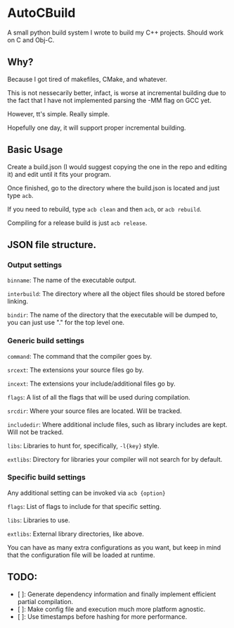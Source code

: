 # AutoCBuild
A small python build system I wrote to build my C++ projects. Should work on C and Obj-C.

## Why?
Because I got tired of makefiles, CMake, and whatever.

This is not nessecarily better, infact, is worse at incremental building due to the fact that I have not implemented parsing the -MM flag on GCC yet.

However, tt's simple. Really simple.

Hopefully one day, it will support proper incremental building.

## Basic Usage
Create a build.json (I would suggest copying the one in the repo and editing it) and edit until it fits your program.

Once finished, go to the directory where the build.json is located and just type `acb`.

If you need to rebuild, type `acb clean` and then `acb`, or `acb rebuild`.

Compiling for a release build is just `acb release`.

## JSON file structure.

### Output settings
`binname`: The name of the executable output.

`interbuild`: The directory where all the object files should be stored before linking.

`bindir`: The name of the directory that the executable will be dumped to, you can just use "." for the top level one.

### Generic build settings
`command`: The command that the compiler goes by.

`srcext`: The extensions your source files go by.

`incext`: The extensions your include/additional files go by.

`flags`: A list of all the flags that will be used during compilation.

`srcdir`: Where your source files are located. Will be tracked.

`includedir`: Where additional include files, such as library includes are kept. Will not be tracked.

`libs`: Libraries to hunt for, specifically, `-l{key}` style.

`extlibs`: Directory for libraries your compiler will not search for by default.

### Specific build settings
Any additional setting can be invoked via `acb {option}`

`flags`: List of flags to include for that specific setting.

`libs`: Libraries to use.

`extlibs`: External library directories, like above.

You can have as many extra configurations as you want, but keep in mind that the configuration file will be loaded at runtime.

## TODO:

- [ ]: Generate dependency information and finally implement efficient partial compilation.
- [ ]: Make config file and execution much more platform agnostic.
- [ ]: Use timestamps before hashing for more performance.